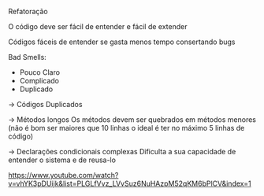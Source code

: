 Refatoração 

O código deve ser fácil de entender e fácil de extender

Códigos fáceis de entender se gasta menos tempo consertando bugs 

Bad Smells:
- Pouco Claro
- Complicado
- Duplicado

-> Códigos Duplicados

-> Métodos longos
Os métodos devem ser quebrados em métodos menores (não é bom ser maiores que 10 linhas o ideal é ter no máximo 5 linhas de código)

-> Declarações condicionais complexas
Dificulta a sua capacidade de entender o sistema e de reusa-lo






https://www.youtube.com/watch?v=vhYK3pDUijk&list=PLGLfVvz_LVvSuz6NuHAzpM52qKM6bPlCV&index=1
